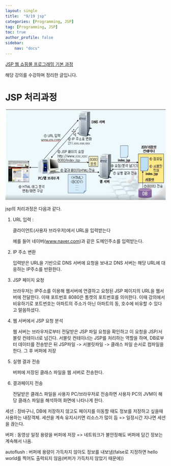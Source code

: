 ```yaml
---
layout: single
title:  "9/19 jsp"
categories: [Programming, JSP]
tag: [Programming, JSP]
toc: true
author_profile: false
sidebar:
    nav: "docs"
---
```


[JSP 웹 쇼핑몰 프로그래밍 기본 과정](https://www.inflearn.com/course/jsp-%EC%9B%B9%EA%B0%9C%EB%B0%9C-%EC%87%BC%ED%95%91%EB%AA%B0-%ED%94%84%EB%A1%9C%EA%B7%B8%EB%9E%98%EB%B0%8D/dashboard)

해당 강의를 수강하며 정리한 글입니다.

# JSP 처리과정

![image-20240919220026253](../images/2024-09-19-jsp/image-20240919220026253.png)

jsp의 처리과정은 다음과 같다.

1. URL 입력 :

   클라이언트(사용자 브라우저)에서 URL을 입력받는다

   예를 들어 네이버(www.naver.com)과 같은 도메인주소를 입력받는다.

2. IP 주소 변환

   입력받은 URL을 기반으로 DNS 서버에 요청을 보내고 DNS 서버는 해당 URL에 대응하는 IP주소를 반환한다.

3. JSP 페이지 요청

   브라우저는 IP주소를 이용해 웹서버에 연결하고 요청된 JSP 페이지의 URL을 웹서버에 전달한다. 이때 포트번호 8080은 톰캣의 포트번호를 의미한다. 이때 강의에서 비유하기로 포트번호는 아파트의 주소가 아닌 아파트의 동, 호수에 비유할 수 있다고 말씀하셨다.

4. 웹 서버에서 JSP 요청 분석

   웹 서버는 브라우저로부터 전달받은 JSP 파일 요청을 확인하고 이 요청을 JSP/서블릿 컨테이너로 넘긴다. 서블릿 컨테이너는 JSP를 처리하는 역할을 하며, DB로부터 데이터를 전송받은 뒤 JSP파일 -> 서블릿파일 -> 클래스 파일 순서로 컴파일을 한다. 그 후 버퍼에 저장

5. 실행 결과 전송

   버퍼에 저장된 클래스 파일을 웹 서버로 전송한다.

6. 결과페이지 전송

   전달받은 클래스 파일을 사용자 PC/브라우저로 전송하면 사용자 PC의 JVM이 해당 클래스 파일을 해석하여 화면에 나타나게 한다.





세션 : 장바구니, DB에 저장하지 않고도 페이지를 이동할 때도 정보를 저장하고 싶을때 사용하는 내장객체. 세션을 계속 유지시키면 리소스가 많이 듬 => 일정시간 지나면 세션을 끊는다.



버퍼 : 동영상 일정 용량을 버퍼에 저장 => 네트워크가 불안정해도 버퍼에 담긴 정보는 계속해서 나옴.



autoflush : 버퍼에 용량이 가득차지 않아도 정보를 내보냄(false로 지정하면 hello world를 찍어도 출력되지 않음(버퍼가 가득차지 않았기 때문에))